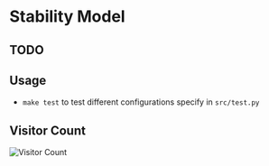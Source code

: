 # Stability Model
## TODO

## Usage
* `make test` to test different configurations specify in `src/test.py`

## Visitor Count
![Visitor Count](https://profile-counter.glitch.me/huangruoqi/count.svg)
